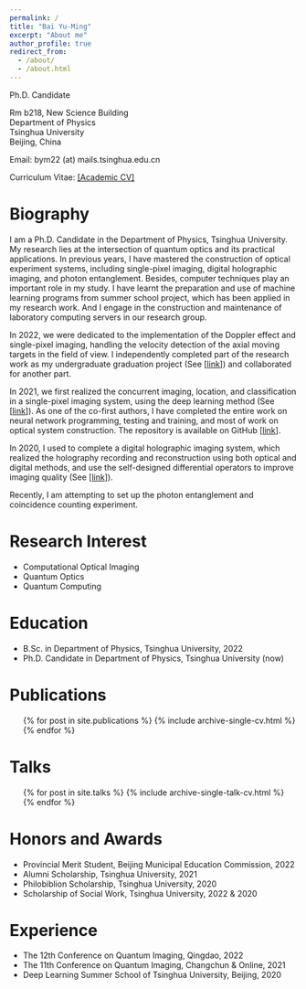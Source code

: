 ```yaml
---
permalink: /
title: "Bai Yu-Ming"
excerpt: "About me"
author_profile: true
redirect_from: 
  - /about/
  - /about.html
---
```


Ph.D. Candidate

Rm b218, New Science Building  
Department of Physics  
Tsinghua University  
Beijing, China

Email: bym22 (at) mails.tsinghua.edu.cn

Curriculum Vitae: [[Academic CV]](/files/cv.pdf)

Biography
======
I am a Ph.D. Candidate in the Department of Physics, Tsinghua University. My research lies at the intersection of quantum optics and its practical applications. In previous years, I have mastered the construction of optical experiment systems, including single-pixel imaging, digital holographic imaging, and photon entanglement. Besides, computer techniques play an important role in my study. I have learnt the preparation and use of machine learning programs from summer school project, which has been applied in my research work. And I engage in the construction and maintenance of laboratory computing servers in our research group.

In 2022, we were dedicated to the implementation of the Doppler effect and single-pixel imaging, handling the velocity detection of the axial moving targets in the field of view. I independently completed part of the research work as my undergraduate graduation project (See [[link](/publications/velocity)]) and collaborated for another part.

In 2021, we first realized the concurrent imaging, location, and classification in a single-pixel imaging system, using the deep learning method (See [[link](/publications/sp-ilc)]). As one of the co-first authors, I have completed the entire work on neural network programming, testing and training, and most of work on optical system construction. The repository is available on GitHub [[link](https://github.com/Polarbeartnt/SP-ILC)].

In 2020, I used to complete a digital holographic imaging system, which realized the holography recording and reconstruction using both optical and digital methods, and use the self-designed differential operators to improve imaging quality (See [[link](/talks/holo)]). 

Recently, I am attempting to set up the photon entanglement and coincidence counting experiment.



Research Interest
======

* Computational Optical Imaging
* Quantum Optics
* Quantum Computing



Education
======

* B.Sc. in Department of Physics, Tsinghua University, 2022
* Ph.D. Candidate in Department of Physics, Tsinghua University (now)



Publications
======
  <ul>{% for post in site.publications %}
    {% include archive-single-cv.html %}
  {% endfor %}</ul>



Talks
======
  <ul>{% for post in site.talks %}
    {% include archive-single-talk-cv.html %}
  {% endfor %}</ul>



Honors and Awards
======
* Provincial Merit Student, Beijing Municipal Education Commission, 2022
* Alumni Scholarship, Tsinghua University, 2021
* Philobiblion Scholarship, Tsinghua University, 2020
* Scholarship of Social Work, Tsinghua University, 2022 & 2020



Experience
======
* The 12th Conference on Quantum Imaging, Qingdao, 2022
* The 11th Conference on Quantum Imaging, Changchun & Online, 2021
* Deep Learning Summer School of Tsinghua University, Beijing, 2020
